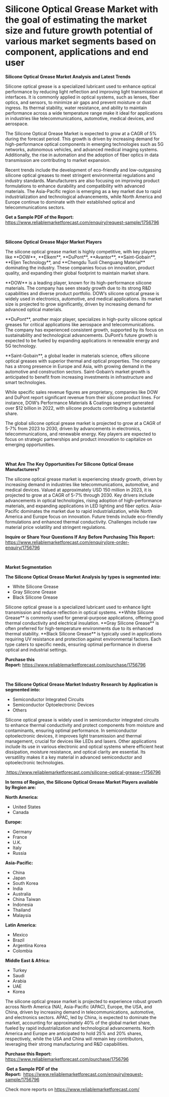 <p><h1>Silicone Optical Grease Market with the goal of estimating the market size and future growth potential of various market segments based on component, applications and end user</h1></p><p><strong>Silicone Optical Grease Market Analysis and Latest Trends</strong></p>
<p><p>Silicone optical grease is a specialized lubricant used to enhance optical performance by reducing light reflection and improving light transmission at interfaces. It is commonly applied in optical systems, such as lenses, fiber optics, and sensors, to minimize air gaps and prevent moisture or dust ingress. Its thermal stability, water resistance, and ability to maintain performance across a wide temperature range make it ideal for applications in industries like telecommunications, automotive, medical devices, and aerospace.</p><p>The Silicone Optical Grease Market is expected to grow at a CAGR of 5% during the forecast period. This growth is driven by increasing demand for high-performance optical components in emerging technologies such as 5G networks, autonomous vehicles, and advanced medical imaging systems. Additionally, the rise in automation and the adoption of fiber optics in data transmission are contributing to market expansion.</p><p>Recent trends include the development of eco-friendly and low-outgassing silicone optical greases to meet stringent environmental regulations and industry standards. Manufacturers are also focusing on improving product formulations to enhance durability and compatibility with advanced materials. The Asia-Pacific region is emerging as a key market due to rapid industrialization and technological advancements, while North America and Europe continue to dominate with their established optical and telecommunications sectors.</p></p>
<p><strong>Get a Sample PDF of the Report:&nbsp;</strong> <a href="https://www.reliablemarketforecast.com/enquiry/request-sample/1756796?utm_campaign=1743&utm_medium=2&utm_source=Github&utm_content=ia&utm_term=26012025&utm_id=silicone-optical-grease">https://www.reliablemarketforecast.com/enquiry/request-sample/1756796</a></p>
<p>&nbsp;</p>
<p><strong>Silicone Optical Grease Major Market Players</strong></p>
<p><p>The silicone optical grease market is highly competitive, with key players like **DOW**, **Elkem**, **DuPont**, **Avantor**, **Saint-Gobain**, **Eljen Technology**, and **Chengdu Tuoli Chenguang Material** dominating the industry. These companies focus on innovation, product quality, and expanding their global footprint to maintain market share.</p><p>**DOW** is a leading player, known for its high-performance silicone materials. The company has seen steady growth due to its strong R&D capabilities and diverse product portfolio. DOW’s silicone optical grease is widely used in electronics, automotive, and medical applications. Its market size is projected to grow significantly, driven by increasing demand for advanced optical materials.</p><p>**DuPont**, another major player, specializes in high-purity silicone optical greases for critical applications like aerospace and telecommunications. The company has experienced consistent growth, supported by its focus on sustainability and technological advancements. DuPont’s future growth is expected to be fueled by expanding applications in renewable energy and 5G technology.</p><p>**Saint-Gobain**, a global leader in materials science, offers silicone optical greases with superior thermal and optical properties. The company has a strong presence in Europe and Asia, with growing demand in the automotive and construction sectors. Saint-Gobain’s market growth is anticipated to benefit from increasing investments in infrastructure and smart technologies.</p><p>While specific sales revenue figures are proprietary, companies like DOW and DuPont report significant revenue from their silicone product lines. For instance, DOW’s Performance Materials & Coatings segment generated over $12 billion in 2022, with silicone products contributing a substantial share.</p><p>The global silicone optical grease market is projected to grow at a CAGR of 5-7% from 2023 to 2030, driven by advancements in electronics, telecommunications, and renewable energy. Key players are expected to focus on strategic partnerships and product innovation to capitalize on emerging opportunities.</p></p>
<p>&nbsp;</p>
<p><strong>What Are The Key Opportunities For Silicone Optical Grease Manufacturers?</strong></p>
<p><p>The silicone optical grease market is experiencing steady growth, driven by increasing demand in industries like telecommunications, automotive, and medical devices. Valued at approximately USD 150 million in 2023, it is projected to grow at a CAGR of 5-7% through 2030. Key drivers include advancements in optical technologies, rising adoption of high-performance materials, and expanding applications in LED lighting and fiber optics. Asia-Pacific dominates the market due to rapid industrialization, while North America and Europe focus on innovation. Future trends include eco-friendly formulations and enhanced thermal conductivity. Challenges include raw material price volatility and stringent regulations.</p></p>
<p><strong>Inquire or Share Your Questions If Any Before Purchasing This Report:</strong> <a href="https://www.reliablemarketforecast.com/enquiry/pre-order-enquiry/1756796?utm_campaign=1743&utm_medium=2&utm_source=Github&utm_content=ia&utm_term=26012025&utm_id=silicone-optical-grease">https://www.reliablemarketforecast.com/enquiry/pre-order-enquiry/1756796</a></p>
<p>&nbsp;</p>
<p><strong>Market Segmentation</strong></p>
<p><strong>The Silicone Optical Grease Market Analysis by types is segmented into:</strong></p>
<p><ul><li>White Silicone Grease</li><li>Gray Silicone Grease</li><li>Black Silicone Grease</li></ul></p>
<p><p>Silicone optical grease is a specialized lubricant used to enhance light transmission and reduce reflection in optical systems. **White Silicone Grease** is commonly used for general-purpose applications, offering good thermal conductivity and electrical insulation. **Gray Silicone Grease** is often preferred for high-temperature environments due to its enhanced thermal stability. **Black Silicone Grease** is typically used in applications requiring UV resistance and protection against environmental factors. Each type caters to specific needs, ensuring optimal performance in diverse optical and industrial settings.</p></p>
<p><strong>Purchase this Report:&nbsp;</strong><a href="https://www.reliablemarketforecast.com/purchase/1756796?utm_campaign=1743&utm_medium=2&utm_source=Github&utm_content=ia&utm_term=26012025&utm_id=silicone-optical-grease">https://www.reliablemarketforecast.com/purchase/1756796</a></p>
<p>&nbsp;</p>
<p><strong>The Silicone Optical Grease Market Industry Research by Application is segmented into:</strong></p>
<p><ul><li>Semiconductor Integrated Circuits</li><li>Semiconductor Optoelectronic Devices</li><li>Others</li></ul></p>
<p><p>Silicone optical grease is widely used in semiconductor integrated circuits to enhance thermal conductivity and protect components from moisture and contaminants, ensuring optimal performance. In semiconductor optoelectronic devices, it improves light transmission and thermal management, crucial for devices like LEDs and lasers. Other applications include its use in various electronic and optical systems where efficient heat dissipation, moisture resistance, and optical clarity are essential. Its versatility makes it a key material in advanced semiconductor and optoelectronic technologies.</p></p>
<p><a href="https://www.reliablemarketforecast.com/silicone-optical-grease-r1756796?utm_campaign=1743&utm_medium=2&utm_source=Github&utm_content=ia&utm_term=26012025&utm_id=silicone-optical-grease">&nbsp;https://www.reliablemarketforecast.com/silicone-optical-grease-r1756796</a></p>
<p><strong>In terms of Region, the Silicone Optical Grease Market Players available by Region are:</strong></p>
<p>
    <p> <strong> North America: </strong>
        <ul>
            <li>United States</li>
            <li>Canada</li>
        </ul>
        </p> 
    <p> <strong> Europe: </strong>
        <ul>
            <li>Germany</li>
            <li>France</li>
            <li>U.K.</li>
            <li>Italy</li>
            <li>Russia</li>
        </ul>
        </p> 
    <p> <strong> Asia-Pacific: </strong>
        <ul>
            <li>China</li>
            <li>Japan</li>
            <li>South Korea</li>
            <li>India</li>
            <li>Australia</li>
            <li>China Taiwan</li>
            <li>Indonesia</li>
            <li>Thailand</li>
            <li>Malaysia</li>
        </ul>
        </p> 
    <p> <strong> Latin America: </strong>
        <ul>
            <li>Mexico</li>
            <li>Brazil</li>
            <li>Argentina Korea</li>
            <li>Colombia</li>
        </ul>
        </p> 
    <p> <strong> Middle East & Africa: </strong>
        <ul>
            <li>Turkey</li>
            <li>Saudi</li>
            <li>Arabia</li>
            <li>UAE</li>
            <li>Korea</li>
        </ul>
    </p>
    </p>
<p><p>The silicone optical grease market is projected to experience robust growth across North America (NA), Asia-Pacific (APAC), Europe, the USA, and China, driven by increasing demand in telecommunications, automotive, and electronics sectors. APAC, led by China, is expected to dominate the market, accounting for approximately 40% of the global market share, fueled by rapid industrialization and technological advancements. North America and Europe are anticipated to hold 25% and 20% shares, respectively, while the USA and China will remain key contributors, leveraging their strong manufacturing and R&D capabilities.</p></p>
<p><strong>Purchase this Report: </strong><a href="https://www.reliablemarketforecast.com/purchase/1756796?utm_campaign=1743&utm_medium=2&utm_source=Github&utm_content=ia&utm_term=26012025&utm_id=silicone-optical-grease">https://www.reliablemarketforecast.com/purchase/1756796</a></p>
<p>&nbsp;<strong>Get a Sample PDF of the Report:&nbsp;&nbsp;</strong><a href="https://www.reliablemarketforecast.com/enquiry/request-sample/1756796?utm_campaign=1743&utm_medium=2&utm_source=Github&utm_content=ia&utm_term=26012025&utm_id=silicone-optical-grease">https://www.reliablemarketforecast.com/enquiry/request-sample/1756796</a></p>
<p><strong></strong></p>
<p>Check more reports on <a href="https://www.reliablemarketforecast.com/?utm_campaign=1743&utm_medium=2&utm_source=Github&utm_content=ia&utm_term=26012025&utm_id=silicone-optical-grease">https://www.reliablemarketforecast.com/</a></p>